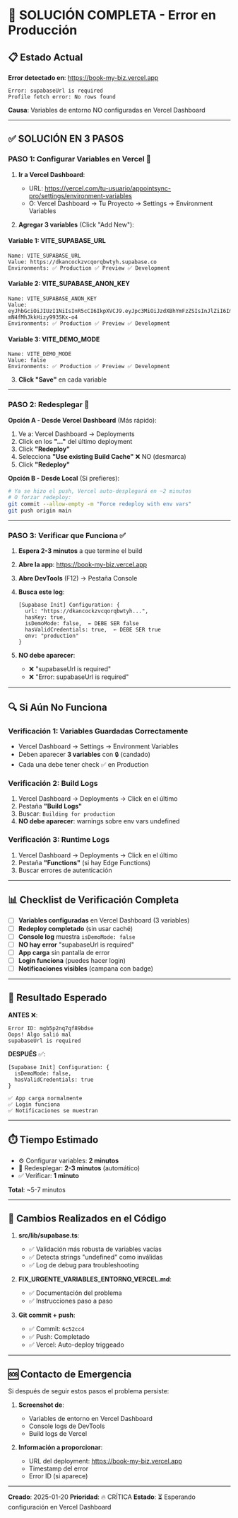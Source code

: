 # 🚨 SOLUCIÓN COMPLETA - Error en Producción

## 📋 Estado Actual

**Error detectado en**: https://book-my-biz.vercel.app
```
Error: supabaseUrl is required
Profile fetch error: No rows found
```

**Causa**: Variables de entorno NO configuradas en Vercel Dashboard

---

## ✅ SOLUCIÓN EN 3 PASOS

### **PASO 1: Configurar Variables en Vercel** 🔧

1. **Ir a Vercel Dashboard**:
   - URL: https://vercel.com/tu-usuario/appointsync-pro/settings/environment-variables
   - O: Vercel Dashboard → Tu Proyecto → Settings → Environment Variables

2. **Agregar 3 variables** (Click "Add New"):

#### Variable 1: VITE_SUPABASE_URL
```
Name: VITE_SUPABASE_URL
Value: https://dkancockzvcqorqbwtyh.supabase.co
Environments: ✅ Production ✅ Preview ✅ Development
```

#### Variable 2: VITE_SUPABASE_ANON_KEY
```
Name: VITE_SUPABASE_ANON_KEY
Value: eyJhbGciOiJIUzI1NiIsInR5cCI6IkpXVCJ9.eyJpc3MiOiJzdXBhYmFzZSIsInJlZiI6ImRrYW5jb2NrenZjcW9ycWJ3dHloIiwicm9sZSI6ImFub24iLCJpYXQiOjE3NTY4MTM5MDQsImV4cCI6MjA3MjM4OTkwNH0.tUZY4n2QLQCM3mLn4MrR-mN4fMhJkkHizy993SKx-o4
Environments: ✅ Production ✅ Preview ✅ Development
```

#### Variable 3: VITE_DEMO_MODE
```
Name: VITE_DEMO_MODE
Value: false
Environments: ✅ Production ✅ Preview ✅ Development
```

3. **Click "Save"** en cada variable

---

### **PASO 2: Redesplegar** 🚀

**Opción A - Desde Vercel Dashboard** (Más rápido):
1. Ve a: Vercel Dashboard → Deployments
2. Click en los **"..."** del último deployment
3. Click **"Redeploy"**
4. Selecciona **"Use existing Build Cache"** ❌ NO (desmarca)
5. Click **"Redeploy"**

**Opción B - Desde Local** (Si prefieres):
```bash
# Ya se hizo el push, Vercel auto-desplegará en ~2 minutos
# O forzar redeploy:
git commit --allow-empty -m "Force redeploy with env vars"
git push origin main
```

---

### **PASO 3: Verificar que Funciona** ✅

1. **Espera 2-3 minutos** a que termine el build
2. **Abre la app**: https://book-my-biz.vercel.app
3. **Abre DevTools** (F12) → Pestaña Console
4. **Busca este log**:
   ```
   [Supabase Init] Configuration: {
     url: "https://dkancockzvcqorqbwtyh...",
     hasKey: true,
     isDemoMode: false,  ← DEBE SER false
     hasValidCredentials: true,  ← DEBE SER true
     env: "production"
   }
   ```

5. **NO debe aparecer**:
   - ❌ "supabaseUrl is required"
   - ❌ "Error: supabaseUrl is required"

---

## 🔍 Si Aún No Funciona

### Verificación 1: Variables Guardadas Correctamente
- Vercel Dashboard → Settings → Environment Variables
- Deben aparecer **3 variables** con 🔒 (candado)
- Cada una debe tener check ✅ en Production

### Verificación 2: Build Logs
1. Vercel Dashboard → Deployments → Click en el último
2. Pestaña **"Build Logs"**
3. Buscar: `Building for production`
4. **NO debe aparecer**: warnings sobre env vars undefined

### Verificación 3: Runtime Logs
1. Vercel Dashboard → Deployments → Click en el último
2. Pestaña **"Functions"** (si hay Edge Functions)
3. Buscar errores de autenticación

---

## 📊 Checklist de Verificación Completa

- [ ] **Variables configuradas** en Vercel Dashboard (3 variables)
- [ ] **Redeploy completado** (sin usar caché)
- [ ] **Console log** muestra `isDemoMode: false`
- [ ] **NO hay error** "supabaseUrl is required"
- [ ] **App carga** sin pantalla de error
- [ ] **Login funciona** (puedes hacer login)
- [ ] **Notificaciones visibles** (campana con badge)

---

## 🎯 Resultado Esperado

**ANTES** ❌:
```
Error ID: mgb5p2nq7qf89bdse
Oops! Algo salió mal
supabaseUrl is required
```

**DESPUÉS** ✅:
```
[Supabase Init] Configuration: {
  isDemoMode: false,
  hasValidCredentials: true
}

✅ App carga normalmente
✅ Login funciona
✅ Notificaciones se muestran
```

---

## ⏱️ Tiempo Estimado

- ⚙️ Configurar variables: **2 minutos**
- 🚀 Redesplegar: **2-3 minutos** (automático)
- ✅ Verificar: **1 minuto**

**Total**: ~5-7 minutos

---

## 📝 Cambios Realizados en el Código

1. **src/lib/supabase.ts**:
   - ✅ Validación más robusta de variables vacías
   - ✅ Detecta strings "undefined" como inválidas
   - ✅ Log de debug para troubleshooting

2. **FIX_URGENTE_VARIABLES_ENTORNO_VERCEL.md**:
   - ✅ Documentación del problema
   - ✅ Instrucciones paso a paso

3. **Git commit + push**:
   - ✅ Commit: `6c52cc4`
   - ✅ Push: Completado
   - ✅ Vercel: Auto-deploy triggeado

---

## 🆘 Contacto de Emergencia

Si después de seguir estos pasos el problema persiste:

1. **Screenshot de**:
   - Variables de entorno en Vercel Dashboard
   - Console logs de DevTools
   - Build logs de Vercel

2. **Información a proporcionar**:
   - URL del deployment: https://book-my-biz.vercel.app
   - Timestamp del error
   - Error ID (si aparece)

---

**Creado**: 2025-01-20
**Prioridad**: 🔥 CRÍTICA
**Estado**: ⏳ Esperando configuración en Vercel Dashboard
